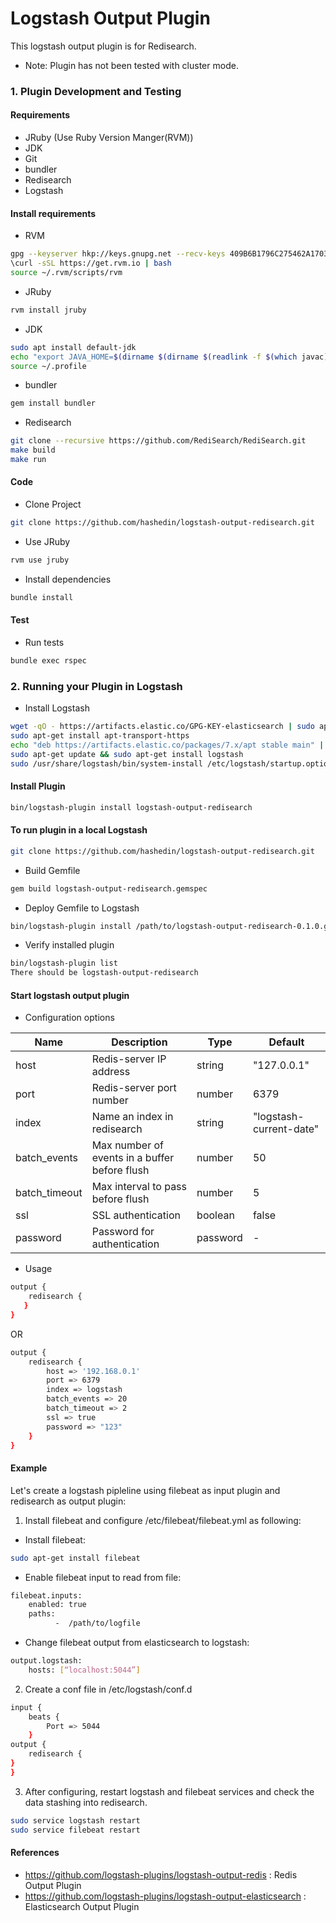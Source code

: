 # Logstash Output Plugin

This logstash output plugin is for Redisearch.
- Note: Plugin has not been tested with cluster mode.

### 1. Plugin Development and Testing

#### Requirements
* JRuby (Use Ruby Version Manger(RVM))
* JDK
* Git
* bundler
* Redisearch
* Logstash

#### Install requirements
* RVM
```bash
gpg --keyserver hkp://keys.gnupg.net --recv-keys 409B6B1796C275462A1703113804BB82D39DC0E3
\curl -sSL https://get.rvm.io | bash
source ~/.rvm/scripts/rvm
```
* JRuby
```bash
rvm install jruby
```

* JDK
```bash
sudo apt install default-jdk
echo "export JAVA_HOME=$(dirname $(dirname $(readlink -f $(which javac) )))" >> ~/.profile
source ~/.profile
```

* bundler
```bash
gem install bundler
```

* Redisearch
```bash
git clone --recursive https://github.com/RediSearch/RediSearch.git
make build
make run
```

#### Code

- Clone Project
```bash
git clone https://github.com/hashedin/logstash-output-redisearch.git
``` 
- Use JRuby
```bash
rvm use jruby
```

- Install dependencies
```bash
bundle install
```

#### Test

- Run tests

```bash
bundle exec rspec
```

### 2. Running your Plugin in Logstash

* Install Logstash
```bash
wget -qO - https://artifacts.elastic.co/GPG-KEY-elasticsearch | sudo apt-key add -
sudo apt-get install apt-transport-https
echo "deb https://artifacts.elastic.co/packages/7.x/apt stable main" | sudo tee -a /etc/apt/sources.list.d/elastic-7.x.list
sudo apt-get update && sudo apt-get install logstash
sudo /usr/share/logstash/bin/system-install /etc/logstash/startup.options systemd
```
#### Install Plugin
```bash
bin/logstash-plugin install logstash-output-redisearch
```

#### To run plugin in a local Logstash

```bash
git clone https://github.com/hashedin/logstash-output-redisearch.git
``` 

- Build Gemfile

```bash
gem build logstash-output-redisearch.gemspec
```

- Deploy Gemfile to Logstash

```bash
bin/logstash-plugin install /path/to/logstash-output-redisearch-0.1.0.gem
```

- Verify installed plugin
```bash
bin/logstash-plugin list
There should be logstash-output-redisearch
```
#### Start logstash output plugin

- Configuration options

| Name | Description | Type | Default | 
| --- | --- | --- | --- |
| host | Redis-server IP address | string | "127.0.0.1" | 
| port | Redis-server port number | number | 6379 |
| index | Name an index in redisearch | string | "logstash-current-date" |
| batch_events | Max number of events in a buffer before flush | number | 50 |
| batch_timeout | Max interval to pass before flush | number | 5 |
| ssl | SSL authentication | boolean | false |
| password | Password for authentication | password | - |

* Usage
```bash
output {
    redisearch {
   }
}
```
OR

```bash
output {
    redisearch {
        host => '192.168.0.1'
        port => 6379
        index => logstash
        batch_events => 20
        batch_timeout => 2
        ssl => true
        password => "123"
    }
}
```

#### Example

Let's create a logstash pipleline using filebeat as input plugin and redisearch as output plugin:
1. Install filebeat and configure /etc/filebeat/filebeat.yml as following:
- Install filebeat:
```bash
sudo apt-get install filebeat 
```
- Enable filebeat input to read from file:
```bash
filebeat.inputs:
	enabled: true
	paths:
          -  /path/to/logfile
```

- Change filebeat output from elasticsearch to logstash:
```bash
output.logstash:
	hosts: [“localhost:5044”]
```

2. Create a conf file in /etc/logstash/conf.d
```bash
input {
	beats {
		Port => 5044
	}
output {
	redisearch {
}
}
```

3. After configuring, restart logstash and filebeat services and check the data stashing into redisearch.
```bash 
sudo service logstash restart
sudo service filebeat restart
```

#### References

* https://github.com/logstash-plugins/logstash-output-redis : Redis Output Plugin
* https://github.com/logstash-plugins/logstash-output-elasticsearch : Elasticsearch Output Plugin
